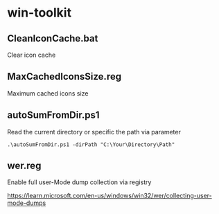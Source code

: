 # win-toolkit

## CleanIconCache.bat

Clear icon cache

## MaxCachedIconsSize.reg

Maximum cached icons size

## autoSumFromDir.ps1

Read the current directory or specific the path via parameter

```
.\autoSumFromDir.ps1 -dirPath "C:\Your\Directory\Path"
```

## wer.reg

Enable full user-Mode dump collection via registry 

https://learn.microsoft.com/en-us/windows/win32/wer/collecting-user-mode-dumps

